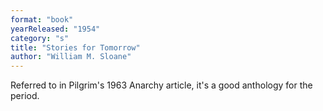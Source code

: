 ```yaml
---
format: "book"
yearReleased: "1954"
category: "s"
title: "Stories for Tomorrow"
author: "William M. Sloane"
---
```

 Referred to in Pilgrim's 1963 Anarchy article, it's a good anthology for  the period.
  